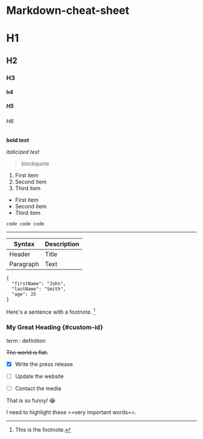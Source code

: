 # Markdown-cheat-sheet

# H1
## H2
### H3
#### h4
##### H5
###### H6


**bold text**


*italicized text*


> blockquote


1. First item
2. Second item
3. Third item


- First item
- Second item
- Third item


`code
 code
 code
`


---


| Syntax | Description |
| ----------- | ----------- |
| Header | Title |
| Paragraph | Text |


```
{
  "firstName": "John",
  "lastName": "Smith",
  "age": 25
}
```


Here's a sentence with a footnote. [^1]

[^1]: This is the footnote.


### My Great Heading {#custom-id}
  
  
term
: definition


~~The world is flat.~~


- [x] Write the press release
- [ ] Update the website
- [ ] Contact the media


That is so funny! :joy:


I need to highlight these ==very important words==.
